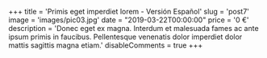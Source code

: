 +++
title = 'Primis eget imperdiet lorem - Versión Español'
slug = 'post7'
image = 'images/pic03.jpg'
date = "2019-03-22T00:00:00"
price = '0 €'
description = 'Donec eget ex magna. Interdum et malesuada fames ac ante ipsum primis in faucibus. Pellentesque venenatis dolor imperdiet dolor mattis sagittis magna etiam.'
disableComments = true
+++
